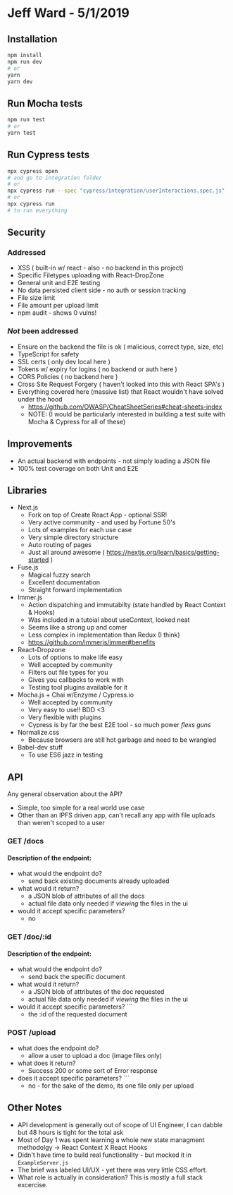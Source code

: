 # Jeff Ward - 5/1/2019

## Installation
```bash
npm install
npm run dev
# or
yarn
yarn dev
```

## Run Mocha tests
```bash
npm run test
# or
yarn test
```

## Run Cypress tests
```bash
npx cypress open
# and go to integration folder
# or
npx cypress run --spec "cypress/integration/userInteractions.spec.js"
# or
npx cypress run
# to run everything
```

## Security
### Addressed
- XSS ( built-in w/ react - also - no backend in this project)
- Specific Filetypes uploading with React-DropZone
- General unit and E2E testing
- No data persisted client side - no auth or session tracking
- File size limit
- File amount per upload limit
- npm audit - shows 0 vulns!
### *Not* been addressed
- Ensure on the backend the file is ok ( malicious, correct type, size, etc)
- TypeScript for safety
- SSL certs ( only dev local here )
- Tokens w/ expiry for logins ( no backend or auth here )
- CORS Policies ( no backend here )
- Cross Site Request Forgery ( haven't looked into this with React SPA's )
- Everything covered here (massive list) that React wouldn't have solved under the hood
  - https://github.com/OWASP/CheatSheetSeries#cheat-sheets-index
  - NOTE: (I would be particularly interested in building a test suite with Mocha & Cypress for all of these)

## Improvements
 - An actual backend with endpoints - not simply loading a JSON file
 - 100% test coverage on both Unit and E2E

## Libraries
- Next.js
  - Fork on top of Create React App - optional SSR!
  - Very active community - and used by Fortune 50's
  - Lots of examples for each use case
  - Very simple directory structure
  - Auto routing of pages
  - Just all around awesome ( https://nextjs.org/learn/basics/getting-started )
- Fuse.js
  - Magical fuzzy search
  - Excellent documentation
  - Straight forward implementation
- Immer.js
  - Action dispatching and immutabilty (state handled by React Context & Hooks)
  - Was included in a tutoial about useContext, looked neat
  - Seems like a strong up and comer
  - Less complex in implementation than Redux (I think)
  - https://github.com/immerjs/immer#benefits
- React-Dropzone
  - Lots of options to make life easy
  - Well accepted by community
  - Filters out file types for you
  - Gives you callbacks to work with
  - Testing tool plugins available for it
- Mocha.js + Chai w/Enzyme / Cypress.io
  - Well accepted by community
  - Very easy to use!! BDD <3
  - Very flexible with plugins
  - Cypress is by far the best E2E tool - so much power *flexs guns*
- Normalize.css
  - Because browsers are still hot garbage and need to be wrangled
- Babel-dev stuff
  - To use ES6 jazz in testing

## API
Any general observation about the API?
  - Simple, too simple for a real world use case
  - Other than an IPFS driven app, can't recall any app with file uploads than weren't scoped to a user

### GET /docs
#### Description of the endpoint:
- what would the endpoint do?
  - send back existing documents already uploaded
- what would it return?
  - a JSON blob of attributes of all the docs
  - actual file data only needed if *viewing* the files in the ui
- would it accept specific parameters?
  - no

### GET /doc/:id
#### Description of the endpoint:
- what would the endpoint do?
  - send back the specific document
- what would it return?
  - a JSON blob of attributes of the doc requested
  - actual file data only needed if *viewing* the files in the ui
- would it accept specific parameters? ```
  - the :id of the requested document

### POST /upload
- what does the endpoint do?
  - allow a user to upload a doc (image files only)
- what does it return?
  - Success 200 or some sort of Error response
- does it accept specific parameters? ```
  - no - for the sake of the demo, its one file only per upload

## Other Notes
  - API development is generally out of scope of UI Engineer, I can dabble but 48 hours is tight for the total ask
  - Most of Day 1 was spent learning a whole new state managment methodolgy -> React Context X React Hooks
  - Didn't have time to build real functionality - but mocked it in `ExampleServer.js`
  - The brief was labeled UI/UX - yet there was very little CSS effort.
  - What role is actually in consideration? This is mostly a full stack excercise.